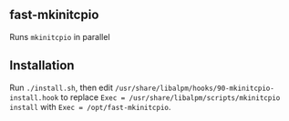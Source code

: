 ## fast-mkinitcpio

Runs `mkinitcpio` in parallel

## Installation

Run `./install.sh`, then edit `/usr/share/libalpm/hooks/90-mkinitcpio-install.hook` to replace `Exec = /usr/share/libalpm/scripts/mkinitcpio install` with `Exec = /opt/fast-mkinitcpio`.
